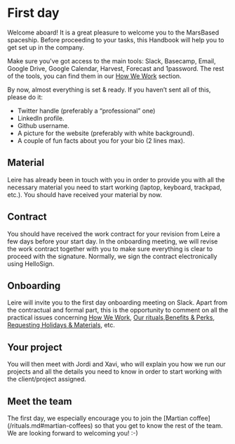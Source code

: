 # First day

Welcome aboard! It is a great pleasure to welcome you to the MarsBased spaceship. Before proceeding to your tasks, this Handbook will help you to get set up in the company.

Make sure you've got access to the main tools: Slack, Basecamp, Email, Google Drive, Google Calendar, Harvest, Forecast and 1password. The rest of the tools, you can find them in our [How We Work](/howwework.md) section.

By now, almost everything is set & ready. If you haven’t sent all of this, please do it:

* Twitter handle (preferably a “professional” one)
* LinkedIn profile.
* Github username.
* A picture for the website (preferably with white background).
* A couple of fun facts about you for your bio (2 lines max).

## Material

Leire has already been in touch with you in order to provide you with all the necessary material you need to start working (laptop, keyboard, trackpad, etc.). You should have received your material by now.

## Contract

You should have received the work contract for your revision from Leire a few days before your start day. In the onboarding meeting, we will revise the work contract together with you to make sure everything is clear to proceed with the signature. Normally, we sign the contract electronically using HelloSign.

## Onboarding

Leire will invite you to the first day onboarding meeting on Slack. Apart from the contractual and formal part, this is the opportunity to comment on all the practical issues concerning [How We Work](/howwework.md), [Our rituals](/rituals.md),[Benefits & Perks](/benefits.md), [Requesting Holidays & Materials](/holidaysmaterials.md), etc.

## Your project

You will then meet with Jordi and Xavi, who will explain you how we run our projects and all the details you need to know in order to start working with the client/project assigned.

## Meet the team

The first day, we especially encourage you to join the [Martian coffee] (/rituals.md#martian-coffees) so that you get to know the rest of the team. We are looking forward to welcoming you! :-)


